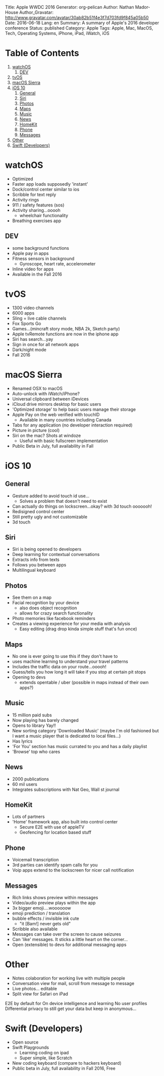 Title: Apple WWDC 2016
Generator: org-pelican
Author: Nathan Mador-House
Author_Gravatar: http://www.gravatar.com/avatar/30ab82b51f4e3f7d703fd9f845a05b50
Date: 2016-06-18
Lang: en
Summary: A summary of Apple's 2016 developer conference
Status: published
Category: Apple
Tags: Apple, Mac, MacOS, Tech, Operating Systems, iPhone, iPad, iWatch, iOS


# Table of Contents

1.  [watchOS](#org82233ab)
    1.  [DEV](#org29e67a2)
2.  [tvOS](#orga17a02a)
3.  [macOS Sierra](#org59e3c0f)
4.  [iOS 10](#orgf659cb5)
    1.  [General](#orga7c16d6)
    2.  [Siri](#orgf23327f)
    3.  [Photos](#orgdf4f318)
    4.  [Maps](#orgc6df0a3)
    5.  [Music](#org7706bc7)
    6.  [News](#org0f97826)
    7.  [HomeKit](#org928c302)
    8.  [Phone](#orgb1629a2)
    9.  [Messages](#org389b6df)
5.  [Other](#org1e09dc5)
6.  [Swift (Developers)](#orgb928dfd)



<a id="org82233ab"></a>

# watchOS

-   Optimized
-   Faster app loads supposedly 'instant'
-   Dock/control center similar to ios
-   Scribble for text reply
-   Activity rings
-   911 / safety features (sos)
-   Activity sharing&#x2026;ooooh
    -   wheelchair functionality
-   Breathing exercises app


<a id="org29e67a2"></a>

## DEV

-   some background functions
-   Apple pay in apps
-   Fitness sensors in background
    -   Gyroscope, heart rate, accelerometer
-   Inline video for apps
-   Available in the Fall 2016


<a id="orga17a02a"></a>

# tvOS

-   1300 video channels
-   6000 apps
-   Sling = live cable channels
-   Fox Sports Go
-   Games&#x2026;(mincraft story mode, NBA 2k, Sketch party)
-   Apple tvRemote functions are now in the iphone app
-   Siri has search&#x2026;yay
-   Sign in once for all network apps
-   Dark/night mode
-   Fall 2016


<a id="org59e3c0f"></a>

# macOS Sierra

-   Renamed OSX to macOS
-   Auto-unlock with iWatch/iPhone?
-   Universal clipboard between iDevices
-   iCloud drive mirrors desktop for basic users
-   'Optimized storage' to help basic users manage their storage
-   Apple Pay on the web verified with touchID
    -   Available in many countries including Canada
-   Tabs for any application (no developer interaction required)
-   Picture in picture (cool)
-   Siri on the mac? Shots at windoze
    -   Useful with basic fullscreen implementation
-   Public Beta in July, full availability in Fall


<a id="orgf659cb5"></a>

# iOS 10


<a id="orga7c16d6"></a>

## General

-   Gesture added to avoid touch id use&#x2026;
    -   Solves a problem that doesn't need to exist
-   Can actually do things on lockscreen&#x2026;okay? with 3d touch ooooooh!
-   Redisigned control center
-   Still pretty ugly and not customizable
-   3d touch


<a id="orgf23327f"></a>

## Siri

-   Siri is being opened to developers
-   Deep learning for contextual conversations
-   Extracts info from texts
-   Follows you between apps
-   Multilingual keyboard


<a id="orgdf4f318"></a>

## Photos

-   See them on a map
-   Facial recognition by your device
    -   also does object recognition
    -   allows for crazy search functionality
-   Photo memories like facebook reminders
-   Creates a viewing experience for your media with analysis
    -   Easy editing (drag drop kinda simple stuff that's fun once)


<a id="orgc6df0a3"></a>

## Maps

-   No one is ever going to use this if they don't have to
-   uses machine learning to understand your travel patterns
-   Includes the traffic data on your route&#x2026;ooooh!
-   Guess/tells you how long it will take if you stop at certain pit stops
-   Opening to devs
    -   extends opentable / uber (possible in maps instead of their own apps?)


<a id="org7706bc7"></a>

## Music

-   15 million paid subs
-   Now playing has barely changed
-   Opens to library Yay!!
-   New sorting category 'Downloaded Music' (maybe I'm old fashioned but I want a music player that is dedicated to local files&#x2026;)
-   Has lyrics
-   'For You' section has music currated to you and has a daily playlist
-   'Browse' top who cares


<a id="org0f97826"></a>

## News

-   2000 publications
-   60 mil users
-   Integrates subscriptions with Nat Geo, Wall st journal


<a id="org928c302"></a>

## HomeKit

-   Lots of partners
-   'Home' framework app, also built into control center
    -   Secure E2E with use of appleTV
    -   Geofencing for location based stuff


<a id="orgb1629a2"></a>

## Phone

-   Voicemail transcription
-   3rd parties can identify spam calls for you
-   Voip apps extend to the lockscreen for nicer call notification


<a id="org389b6df"></a>

## Messages

-   Rich links shows preview within messages
-   Video/audio preview plays within the app
-   3x bigger emoji&#x2026;.woooooow
-   emoji prediction / translation
-   bubble effects / invisible ink cute
    -   "it [Bam!] never gets old"
-   Scribble also available
-   Messages can take over the screen to cause seizures
-   Can 'like' messages. It sticks a little heart on the corner&#x2026;
-   Open (extensible) to devs for additional messaging apps


<a id="org1e09dc5"></a>

# Other

-   Notes colaboration for working live with multiple people
-   Conversation view for mail, scroll from message to message
-   Live photos&#x2026; editable
-   Split view for Safari on iPad

E2E by default for  On device intelligence and learning No user profiles Differential privacy to still get your data but keep in anonymous&#x2026;


<a id="orgb928dfd"></a>

# Swift (Developers)

-   Open source
-   Swift Playgrounds
    -   Learning coding on ipad
    -   Super simple, like Scratch
-   New coding keyboard (compare to hackers keyboard)
-   Public beta in July, full availability in Fall 2016, Free

